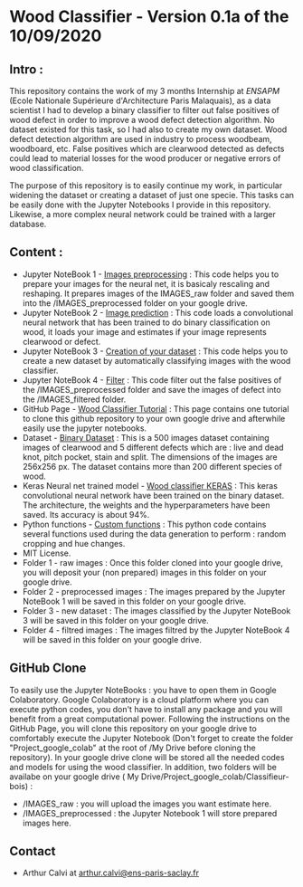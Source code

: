 # Wood Classifier - Version 0.1a of the 10/09/2020

## Intro :
This repository contains the work of my 3 months Internship at *ENSAPM* (Ecole Nationale Supérieure d'Architecture Paris Malaquais), as a data scientist I had to develop a binary classifier to filter out false positives of wood defect in order to improve a wood defect detection algorithm. No dataset existed for this task, so I had also to create my own dataset. Wood defect detection algorithm are used in industry to process woodbeam, woodboard, etc. False positives which are clearwood detected as defects could lead to material losses for the wood producer or negative errors of wood classification.

The purpose of this repository is to easily continue my work, in particular widening the dataset or creating a dataset of just one specie. This tasks can be easily done with the Jupyter Notebooks I provide in this repository. Likewise, a more complex neural network could be trained with a larger database.

## Content :
- Jupyter NoteBook 1 - [Images preprocessing](https://github.com/ArthurCalvi/Classifieur-Bois/blob/master/Images_preprocessing.ipynb) : This code helps you to prepare your images for the neural net, it is basicaly rescaling and reshaping. It prepares images of the IMAGES_raw folder and saved them into the /IMAGES_preprocessed folder on your google drive.
- Jupyter NoteBook 2 - [Image prediction](https://github.com/ArthurCalvi/Classifieur-Bois/blob/master/Image_prediction.ipynb) : This code loads a convolutional neural network that has been trained to do binary classification on wood, it loads your image and estimates if your image represents clearwood or defect.
- Jupyter NoteBook 3 - [Creation of your dataset](https://github.com/ArthurCalvi/Classifieur-Bois/blob/master/Creation_of_your_dataset.ipynb) : This code helps you to create a new dataset by automatically classifying images with the wood classifier.
- Jupyter NoteBook 4 - [Filter](https://github.com/ArthurCalvi/Classifieur-Bois/blob/master/Filter.ipynb) : This code filter out the false positives of the /IMAGES_preprocessed folder and save the images of defect into the /IMAGES_filtered folder.
- GitHub Page - [Wood Classifier Tutorial](https://arthurcalvi.github.io/Classifieur-Bois/) : This page contains one tutorial to clone this github repository to your own google drive and afterwhile easily use the jupyter notebooks.
- Dataset - [Binary Dataset](https://github.com/ArthurCalvi/Classifieur-Bois/blob/master/Binary_dataset_256.rar) : This is a 500 images dataset containing images of clearwood and 5 different defects which are : live and dead knot, pitch pocket, stain and split. The dimensions of the images are 256x256 px. The dataset contains more than 200 different species of wood.
- Keras Neural net trained model - [Wood classifier KERAS](https://github.com/ArthurCalvi/Classifieur-Bois/blob/master/MODEL_CNN1_bs32_ep100_augTrue_t1593511641.h5) : This keras convolutional neural network have been trained on the binary dataset. The architecture, the weights and the hyperparameters have been saved. Its accuracy is about 94%.
- Python functions - [Custom functions](https://github.com/ArthurCalvi/Classifieur-Bois/blob/master/custom_functions_v1.py) : This python code contains several functions used during the data generation to perform : random cropping and hue changes.
- MIT License.
- Folder 1 - raw images : Once this folder cloned into your google drive, you will deposit your (non prepared) images in this folder on your google drive.
- Folder 2 - preprocessed images : The images prepared by the Jupyter NoteBook 1 will be saved in this folder on your google drive.
- Folder 3 - new dataset : The images classified by the Jupyter NoteBook 3 will be saved in this folder on your google drive. 
- Folder 4 - filtred images : The images filtred by the Jupyter NoteBook 4 will be saved in this folder on your google drive. 

## GitHub Clone
To easily use the Jupyter NoteBooks : you have to open them in Google Colaboratory. Google Colaboratory is a cloud platform where you can execute python codes, you don't have to install any package and you will benefit from a great computational power. Following the instructions on the GitHub Page, you will clone this repository on your google drive to comfortably execute the Jupyter Notebook (Don't forget to create the folder "Project_google_colab" at the root of /My Drive before cloning the repository). In your google drive clone will be stored all the needed codes and models for using the wood classifier. In addition, two folders will be availabe on your google drive ( My Drive/Project_google_colab/Classifieur-bois) :
- /IMAGES_raw : you will upload the images you want estimate here.
- /IMAGES_preprocessed : the Jupyter Notebook 1 will store prepared images here.

## Contact
- Arthur Calvi at arthur.calvi@ens-paris-saclay.fr
